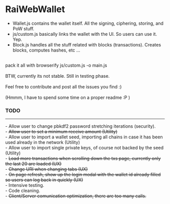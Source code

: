 # RaiWebWallet

- Wallet.js contains the wallet itself. All the signing, ciphering, storing, and PoW stuff. <br/>
- js/custom.js basically links the wallet with the UI. So users can use it. Yep. <br/>
- Block.js handles all the stuff related with blocks (transactions). Creates blocks, computes hashes, etc ... <br/>
<br/>
pack it all with browserify js/custom.js -o main.js<br/>
<br/>
BTW, currently its not stable. Still in testing phase. <br/>
<br/>
Feel free to contribute and post all the issues you find :)<br/>
<br/>
(Hmmm, I have to spend some time on a proper readme :P )<br/>

<h3>TODO</h3>
<hr/>
 - Allow user to change pbkdf2 password stretching iterations (security).<br/>
 - <del>Allow user to set a minimum receive amount (Utility)</del><br/>
 - Allow user to import a wallet seed, importing all chains in case it has been used already in the network (Utility)<br/>
 - Allow user to import single private keys, of course not backed by the seed (Utility)<br/>
 - <del>Load more transactions when scrolling down the txs page, currently only the last 20 are loaded (UX)</del><br/>
 - <del>Change URI when changing tabs (UX)</del><br/>
 - <del>On page refresh, show up the login modal with the wallet id already filled so users can log back in quickly (UX)</del><br/>
 - Intensive testing.<br/>
 - Code cleaning.<br/>
 - <del>Client/Server comunication optimization, there are too many calls.</del><br/>
 
 
